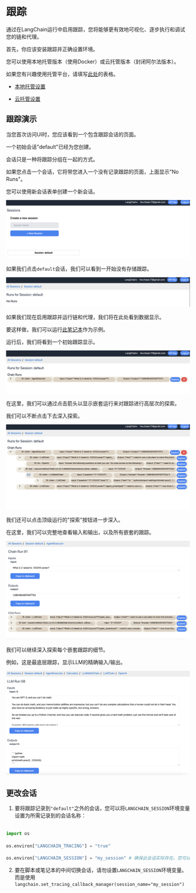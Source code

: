 # 跟踪



通过在LangChain运行中启用跟踪，您将能够更有效地可视化、逐步执行和调试您的链和代理。



首先，你应该安装跟踪并正确设置环境。

您可以使用本地托管版本（使用Docker）或云托管版本（封闭阿尔法版本）。

如果您有兴趣使用托管平台，请填写[此处](https://forms.gle/tRCEMSeopZf6TE3b6)的表格。



- [本地托管设置](../tracing/local_installation.md)

- [云托管设置](../tracing/hosted_installation.md)



## 跟踪演示



当您首次访问UI时，您应该看到一个包含跟踪会话的页面。

一个初始会话"default"已经为您创建。

会话只是一种将跟踪分组在一起的方式。

如果您点击一个会话，它将带您进入一个没有记录跟踪的页面，上面显示"No Runs"。

您可以使用新会话表单创建一个新会话。



![](../tracing/homepage.png)



如果我们点击`default`会话，我们可以看到一开始没有存储跟踪。



![](../tracing/default_empty.png)



如果我们现在启用跟踪并运行链和代理，我们将在此处看到数据显示。

要这样做，我们可以运行[此笔记本](../tracing/agent_with_tracing.ipynb)作为示例。

运行后，我们将看到一个初始跟踪显示。



![](../tracing/first_trace.png)



在这里，我们可以通过点击箭头以显示嵌套运行来对跟踪进行高层次的探索。

我们可以不断点击下去深入探索。



![](../tracing/explore.png)



我们还可以点击顶级运行的"探索"按钮进一步深入。

在这里，我们可以完整地查看输入和输出，以及所有嵌套的跟踪。



![](../tracing/explore_trace.png)



我们可以继续深入探索每个嵌套跟踪的细节。

例如，这是最底层跟踪，显示LLM的精确输入/输出。



![](../tracing/explore_llm.png)



## 更改会话



1. 要将跟踪记录到`"default"`之外的会话，您可以将`LANGCHAIN_SESSION`环境变量设置为所需记录到的会话名称：



```python

import os

os.environ["LANGCHAIN_TRACING"] = "true"

os.environ["LANGCHAIN_SESSION"] = "my_session" # 确保此会话实际存在。您可以在UI中创建一个新会话。

```



2. 要在脚本或笔记本的中间切换会话，请勿设置`LANGCHAIN_SESSION`环境变量。而是使用 `langchain.set_tracing_callback_manager(session_name="my_session")`

